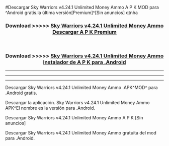 #Descargar Sky Warriors v4.24.1 Unlimited Money Ammo  A P K MOD para ^Android gratis.la última versión[Premium]^[Sin anuncios] qtnha



<div align="center">
<h3>Download >>>>> <a href="https://es-web.web.app/?es= Sky Warriors v4.24.1 Unlimited Money Ammo ">Sky Warriors v4.24.1 Unlimited Money Ammo  Descargar A P K Premium</a></h3><br>

<h3>Download >>>>> <a href="https://es-web.web.app/?es= Sky Warriors v4.24.1 Unlimited Money Ammo ">Sky Warriors v4.24.1 Unlimited Money Ammo  Instalador de A P K para .Android</a></h3>
</div>


----------------------------------------------------------

----------------------------------------------------------

----------------------------------------------------------

Descargar Sky Warriors v4.24.1 Unlimited Money Ammo  .APK^MOD^ para .Android gratis.

Descargar la aplicación. Sky Warriors v4.24.1 Unlimited Money Ammo  APK^El nombre es la versión para .Android.

Descargar Sky Warriors v4.24.1 Unlimited Money Ammo  A P K [Sin anuncios]

Descargar Sky Warriors v4.24.1 Unlimited Money Ammo  gratuita del mod para .Android.